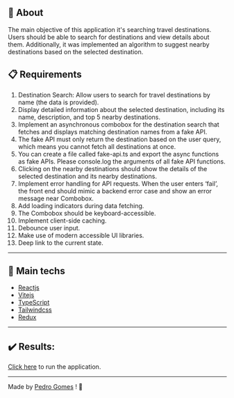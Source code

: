 ## :memo: About

The main objective of this application it's searching travel destinations. Users should be able to search for destinations and view details about them. Additionally, it was implemented an algorithm to suggest nearby destinations based on the selected destination.


## :clipboard: Requirements

1. Destination Search: Allow users to search for travel destinations by name (the data is provided).
2. Display detailed information about the selected destination, including its name, description, and top 5 nearby destinations.
3. Implement an asynchronous combobox for the destination search that fetches and displays matching destination names from a fake API.
4. The fake API must only return the destination based on the user query, which means you cannot fetch all destinations at once.
5. You can create a file called fake-api.ts and export the async functions as fake APIs. Please console.log the arguments of all fake API functions.
6. Clicking on the nearby destinations should show the details of the selected destination and its nearby destinations.
7. Implement error handling for API requests. When the user enters ‘fail’, the front end should mimic a backend error case and show an error message near Combobox.
8. Add loading indicators during data fetching.
9. The Combobox should be keyboard-accessible.
10. Implement client-side caching.
11. Debounce user input.
12. Make use of modern accessible UI libraries.
13. Deep link to the current state.

---


## 🚀 Main techs

- [Reactjs](https://reactjs.org/)
- [Vitejs](https://vitejs.dev/)
- [TypeScript](https://www.typescriptlang.org/)
- [Tailwindcss](https://tailwindcss.com/)
- [Redux](https://testing-library.com/docs/react-testing-library/intro/](https://redux.js.org/))

---

## :heavy_check_mark: Results:

[Click here](https://mozio-challenge-destinations.vercel.app/) to run the application.

---

Made by [Pedro Gomes](https://www.linkedin.com/in/pedro-henrique-gomes-barbosa/) ! 💙

